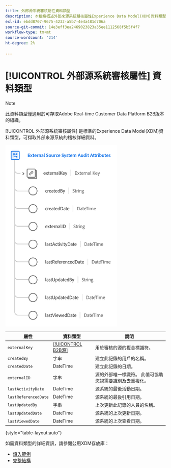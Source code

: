 ```yaml
---
title: 外部源系統審核屬性資料類型
description: 本檔案概述外部來源系統稽核屬性Experience Data Model(XDM)資料類型。
exl-id: ebdd8707-9675-4232-a5b7-4e4a481d706a
source-git-commit: 14e3eff3ea2469023823a35ee1112568f5b5f4f7
workflow-type: tm+mt
source-wordcount: '214'
ht-degree: 2%

---
```


# [!UICONTROL 外部源系統審核屬性] 資料類型

>[!NOTE]
>
>此資料類型僅適用於可存取Adobe Real-time Customer Data Platform B2B版本的組織。

[!UICONTROL 外部源系統審核屬性] 是標準的Experience Data Model(XDM)資料類型，可擷取外部來源系統的稽核詳細資料。

![](../images/data-types/external-source-system-audit-attributes.png)

| 屬性 | 資料類型 | 說明 |
| --- | --- | --- |
| `externalKey` | [[!UICONTROL B2B源]](./b2b-source.md) | 用於審核的源的複合標識符。 |
| `createdBy` | 字串 | 建立此記錄的用戶的名稱。 |
| `createdDate` | DateTime | 建立此記錄的日期。 |
| `externalID` | 字串 | 源的外部唯一標識符。 此值可協助您視需要識別及去重複化。 |
| `lastActivityDate` | DateTime | 源系統的最後活動日期。 |
| `lastReferencedDate` | DateTime | 源系統的最後引用日期。 |
| `lastUpdatedBy` | 字串 | 上次更新此記錄的人員的名稱。 |
| `lastUpdatedDate` | DateTime | 源系統的上次更新日期。 |
| `lastViewedDate` | DateTime | 源系統的上次查看日期。 |

{style="table-layout:auto"}

如需資料類型的詳細資訊，請參閱公用XDM存放庫：

* [填入範例](https://github.com/adobe/xdm/blob/master/components/datatypes/auditing/external-source-system-audit.example.1.json)
* [完整結構](https://github.com/adobe/xdm/blob/master/components/datatypes/auditing/external-source-system-audit.schema.json)
